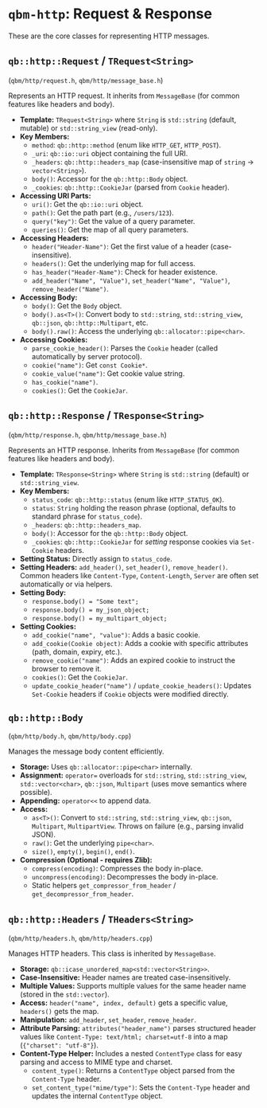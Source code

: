 # `qbm-http`: Request & Response

These are the core classes for representing HTTP messages.

## `qb::http::Request` / `TRequest<String>`

(`qbm/http/request.h`, `qbm/http/message_base.h`)

Represents an HTTP request. It inherits from `MessageBase` (for common features like headers and body).

*   **Template:** `TRequest<String>` where `String` is `std::string` (default, mutable) or `std::string_view` (read-only).
*   **Key Members:**
    *   `method`: `qb::http::method` (enum like `HTTP_GET`, `HTTP_POST`).
    *   `_uri`: `qb::io::uri` object containing the full URI.
    *   `_headers`: `qb::http::headers_map` (case-insensitive map of `string` -> `vector<String>`).
    *   `body()`: Accessor for the `qb::http::Body` object.
    *   `_cookies`: `qb::http::CookieJar` (parsed from `Cookie` header).
*   **Accessing URI Parts:**
    *   `uri()`: Get the `qb::io::uri` object.
    *   `path()`: Get the path part (e.g., `/users/123`).
    *   `query("key")`: Get the value of a query parameter.
    *   `queries()`: Get the map of all query parameters.
*   **Accessing Headers:**
    *   `header("Header-Name")`: Get the first value of a header (case-insensitive).
    *   `headers()`: Get the underlying map for full access.
    *   `has_header("Header-Name")`: Check for header existence.
    *   `add_header("Name", "Value")`, `set_header("Name", "Value")`, `remove_header("Name")`.
*   **Accessing Body:**
    *   `body()`: Get the `Body` object.
    *   `body().as<T>()`: Convert body to `std::string`, `std::string_view`, `qb::json`, `qb::http::Multipart`, etc.
    *   `body().raw()`: Access the underlying `qb::allocator::pipe<char>`.
*   **Accessing Cookies:**
    *   `parse_cookie_header()`: Parses the `Cookie` header (called automatically by server protocol).
    *   `cookie("name")`: Get `const Cookie*`.
    *   `cookie_value("name")`: Get cookie value string.
    *   `has_cookie("name")`.
    *   `cookies()`: Get the `CookieJar`.

## `qb::http::Response` / `TResponse<String>`

(`qbm/http/response.h`, `qbm/http/message_base.h`)

Represents an HTTP response. Inherits from `MessageBase` (for common features like headers and body).

*   **Template:** `TResponse<String>` where `String` is `std::string` (default) or `std::string_view`.
*   **Key Members:**
    *   `status_code`: `qb::http::status` (enum like `HTTP_STATUS_OK`).
    *   `status`: `String` holding the reason phrase (optional, defaults to standard phrase for `status_code`).
    *   `_headers`: `qb::http::headers_map`.
    *   `body()`: Accessor for the `qb::http::Body` object.
    *   `_cookies`: `qb::http::CookieJar` for *setting* response cookies via `Set-Cookie` headers.
*   **Setting Status:** Directly assign to `status_code`.
*   **Setting Headers:** `add_header()`, `set_header()`, `remove_header()`. Common headers like `Content-Type`, `Content-Length`, `Server` are often set automatically or via helpers.
*   **Setting Body:**
    *   `response.body() = "Some text";`
    *   `response.body() = my_json_object;`
    *   `response.body() = my_multipart_object;`
*   **Setting Cookies:**
    *   `add_cookie("name", "value")`: Adds a basic cookie.
    *   `add_cookie(Cookie object)`: Adds a cookie with specific attributes (path, domain, expiry, etc.).
    *   `remove_cookie("name")`: Adds an expired cookie to instruct the browser to remove it.
    *   `cookies()`: Get the `CookieJar`.
    *   `update_cookie_header("name")` / `update_cookie_headers()`: Updates `Set-Cookie` headers if `Cookie` objects were modified directly.

## `qb::http::Body`

(`qbm/http/body.h`, `qbm/http/body.cpp`)

Manages the message body content efficiently.

*   **Storage:** Uses `qb::allocator::pipe<char>` internally.
*   **Assignment:** `operator=` overloads for `std::string`, `std::string_view`, `std::vector<char>`, `qb::json`, `Multipart` (uses move semantics where possible).
*   **Appending:** `operator<<` to append data.
*   **Access:**
    *   `as<T>()`: Convert to `std::string`, `std::string_view`, `qb::json`, `Multipart`, `MultipartView`. Throws on failure (e.g., parsing invalid JSON).
    *   `raw()`: Get the underlying `pipe<char>`.
    *   `size()`, `empty()`, `begin()`, `end()`.
*   **Compression (Optional - requires Zlib):**
    *   `compress(encoding)`: Compresses the body in-place.
    *   `uncompress(encoding)`: Decompresses the body in-place.
    *   Static helpers `get_compressor_from_header` / `get_decompressor_from_header`.

## `qb::http::Headers` / `THeaders<String>`

(`qbm/http/headers.h`, `qbm/http/headers.cpp`)

Manages HTTP headers. This class is inherited by `MessageBase`.

*   **Storage:** `qb::icase_unordered_map<std::vector<String>>`.
*   **Case-Insensitive:** Header names are treated case-insensitively.
*   **Multiple Values:** Supports multiple values for the same header name (stored in the `std::vector`).
*   **Access:** `header("name", index, default)` gets a specific value, `headers()` gets the map.
*   **Manipulation:** `add_header`, `set_header`, `remove_header`.
*   **Attribute Parsing:** `attributes("header_name")` parses structured header values like `Content-Type: text/html; charset=utf-8` into a map (`{"charset": "utf-8"}`).
*   **Content-Type Helper:** Includes a nested `ContentType` class for easy parsing and access to MIME type and charset.
    *   `content_type()`: Returns a `ContentType` object parsed from the `Content-Type` header.
    *   `set_content_type("mime/type")`: Sets the `Content-Type` header and updates the internal `ContentType` object. 